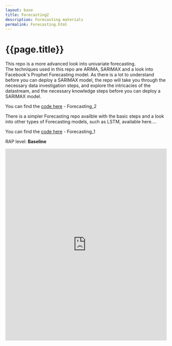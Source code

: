 ```yaml
---
layout: base 
title: Forecasting2
description: Forecasting materials
permalink: Forecasting.html
---
```


# {{page.title}}

This repo is a more advanced look into univariate forecasting.  
The techniques used in this repo are ARIMA, SARIMAX and a look into Facebook's Prophet Forecasting model. 
As there is a lot to understand before you can deploy a SARIMAX model, the repo will take you through the necessary data investigation steps, and explore the intricacies of the datastream, and the necessary knowledge steps before you can deploy a SARIMAX model. 

You can find the [code here](https://github.com/nhsx/Time_Series_Forecasting_MS) - Forecasting_2


There is a simpler Forecasting repo availble with the basic steps and a look into other types of Forecasting models, such as LSTM, available here....

You can find the [code here](https://github.com/nhsx/Forecasting) - Forecasting_1

RAP level: **Baseline**

<iframe src="https://nhsx.github.io/Time_Series_Forecasting_MS/py_files/pipeline_dummy/" width="100%" height="600" frameborder="0" scrolling="yes"></iframe>